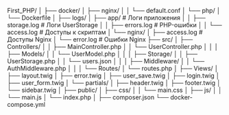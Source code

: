 First_PHP/
│
├── docker/
│ ├── nginx/
│ │ └── default.conf
│ └── php/
│ └── Dockerfile
│
├── logs/
│ ├── app/ # Логи приложения
│ │ ├── storage.log # Логи UserStorage
│ │ ├── errors.log # PHP-ошибки
│ │ └── access.log # Доступы к скриптам
│ └── nginx/
│ ├── access.log # Доступы Nginx
│ └── error.log # Ошибки Nginx
├── src/
│ ├── Controllers/
│ │ ├── MainController.php
│ │ └── UserController.php
│ │
│ ├── Models/
│ │ └── UserModel.php
│ │
│ ├── Storage/
│ │ ├── UserStorage.php
│ │ └── users.json
│ │
│ ├── Middleware/
│ │ └── AuthMiddleware.php
│ │
│ └── Routes/
│ └── routes.php
│
├── Views/
│ ├── layout.twig
│ ├── error.twig
│ ├── user_save.twig
│ ├── login.twig
│ ├── user_form.twig
│ └── partials/
│ ├── header.twig
│ ├── footer.twig
│ └── sidebar.twig
│
├── public/
│ ├── css/
│ │ └── main.css
│ ├── js/
│ │ └── main.js
│ └── index.php
│
├── composer.json
└── docker-compose.yml
